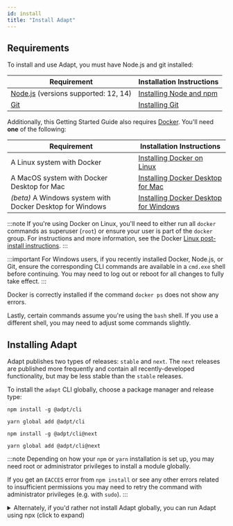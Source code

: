 ```yaml
---
id: install
title: "Install Adapt"
---
```


<!-- DOCTOC SKIP -->

## Requirements

To install and use Adapt, you must have Node.js and git installed:

| Requirement | Installation Instructions |
| --- | --- |
| [Node.js](https://nodejs.org) (versions supported: 12, 14) | [Installing Node and npm](../user/install/requirements.md#nodejs-with-npm) |
| [Git](https://git-scm.com) | [Installing Git](../user/install/requirements.md#git) |

Additionally, this Getting Started Guide also requires [Docker](https://docker.com).
You'll need **one** of the following:

| Requirement | Installation Instructions |
| --- | --- |
| A Linux system with Docker | [Installing Docker on Linux](https://docs.docker.com/install/#server) |
| A MacOS system with Docker Desktop for Mac | [Installing Docker Desktop for Mac](https://docs.docker.com/docker-for-mac/install/) |
| *(beta)* A Windows system with Docker Desktop for Windows | [Installing Docker Desktop for Windows](https://docs.docker.com/docker-for-windows/install/) |

:::note
If you're using Docker on Linux, you'll need to either run all `docker` commands as superuser (`root`) or ensure your user is part of the `docker` group.
For instructions and more information, see the Docker [Linux post-install instructions](https://docs.docker.com/install/linux/linux-postinstall/).
:::

:::important
For Windows users, if you recently installed Docker, Node.js, or Git, ensure the corresponding CLI commands are available in a `cmd.exe` shell before continuing.
You may need to log out or reboot for all changes to fully take effect.
:::

Docker is correctly installed if the command `docker ps` does not show any errors.

Lastly, certain commands assume you're using the `bash` shell.
If you use a different shell, you may need to adjust some commands slightly.

## Installing Adapt

Adapt publishes two types of releases: `stable` and `next`.
The `next` releases are published more frequently and contain all recently-developed functionality, but may be less stable than the `stable` releases.

To install the `adapt` CLI globally, choose a package manager and release type:

<!-- doctest command -->
<!--DOCUSAURUS_CODE_TABS-->
<!--npm - stable-->

```console
npm install -g @adpt/cli
```

<!--yarn - stable-->

```console
yarn global add @adpt/cli
```

<!--npm - next-->

```console
npm install -g @adpt/cli@next
```

<!--yarn - next-->

```console
yarn global add @adpt/cli@next
```

<!--END_DOCUSAURUS_CODE_TABS-->

<!-- doctest output { matchRegex: "\\+ @adpt/cli@" } -->

:::note
Depending on how your `npm` or `yarn` installation is set up, you may need root or administrator privileges to install a module globally.

If you get an `EACCES` error from `npm install` or see any other errors related to insufficient permissions you may need to retry the command with administrator privileges (e.g. with `sudo`).
:::

<details>
<summary>Alternately, if you'd rather not install Adapt globally, you can run Adapt using npx (click to expand)</summary>

As an alternative to installing `adapt` globally, you can use `npx` instead.
To use Adapt via `npx`, any time you see an `adapt` CLI command in this guide, simply substitute `npx @adpt/cli` instead of `adapt`.
For example, if this guide asks you to run this command:

```console
adapt new blank
```

You would instead type:

```console
npx @adpt/cli new blank
```

The rest of this guide will assume you have installed `adapt` globally using `npm install -g`.
</details>
